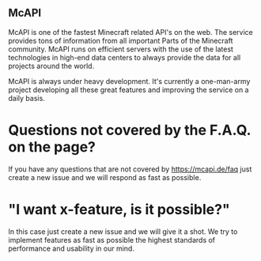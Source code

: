 ## McAPI

McAPI is one of the fastest Minecraft related API's on the web. The service provides tons of information from all important Parts of the Minecraft community. McAPI runs on efficient servers with the use of the latest technologies in high-end data centers to always provide the data for all projects around the world.

McAPI is always under heavy development. It's currently a one-man-army project developing all these great features and improving the service on a daily basis.

# Questions not covered by the F.A.Q. on the page?
If you have any questions that are not covered by https://mcapi.de/faq just create a new issue and we will respond as fast as possible.

# "I want x-feature, is it possible?"
In this case just create a new issue and we will give it a shot. We try to implement features as fast as possible the highest standards of performance and usability in our mind. 
